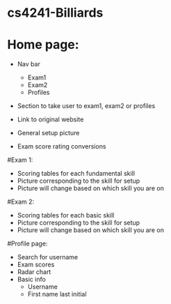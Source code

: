 # cs4241-Billiards


# Home page:
- Nav bar
	* Exam1
	* Exam2
	* Profiles

- Section to take user to exam1, exam2 or profiles
- Link to original website
- General setup picture
- Exam score rating conversions


#Exam 1:
- Scoring tables for each fundamental skill
- Picture corresponding to the skill for setup
- Picture will change based on which skill you are on


#Exam 2:
- Scoring tables for each basic skill
- Picture corresponding to the skill for setup
- Picture will change based on which skill you are on


#Profile page:
- Search for username
- Exam scores
- Radar chart
- Basic info
	* Username
	* First name last initial
